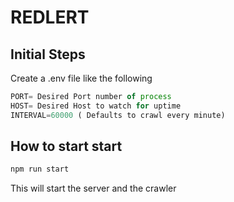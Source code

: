 # REDLERT

## Initial Steps
Create a .env file like the following
``` js
PORT= Desired Port number of process
HOST= Desired Host to watch for uptime
INTERVAL=60000 ( Defaults to crawl every minute)
```

## How to start start
```js
npm run start
```
This will start the server and the crawler 

